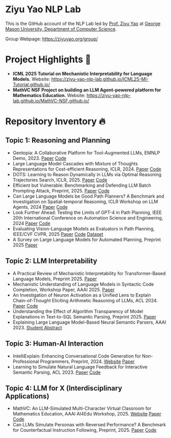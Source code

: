 # Ziyu Yao NLP Lab

This is the GitHub account of the NLP Lab led by [Prof. Ziyu Yao](https://ziyuyao.org/) at [George Mason University, Department of Computer Science](https://cs.gmu.edu/). 

Group Webpage: https://ziyuyao.org/group/

# Project Highlights :star2:
- **ICML 2025 Tutorial on Mechanistic Interpretability for Language Models.** Website: https://ziyu-yao-nlp-lab.github.io/ICML25-MI-Tutorial.github.io/
- **MathVC NSF Project on building an LLM Agent-powered platform for Mathematics Education.** Website: https://ziyu-yao-nlp-lab.github.io/MathVC-NSF.github.io/


# Repository Inventory :fire:
## Topic 1: Reasoning and Planning
- Gentopia: A Collaborative Platform for Tool-Augmented LLMs, EMNLP Demo, 2023. [Paper](https://aclanthology.org/2023.emnlp-demo.20.pdf) [Code](https://github.com/Gentopia-AI/Gentopia)
- Large Language Model Cascades with Mixture of Thoughts Representations for Cost-efficient Reasoning, ICLR, 2024. [Paper](https://arxiv.org/pdf/2310.03094) [Code](https://github.com/MurongYue/LLM_MoT_cascade)
- DOTS: Learning to Reason Dynamically in LLMs via Optimal Reasoning Trajectories Search, ICLR, 2025. [Paper](https://arxiv.org/pdf/2410.03864) [Code](https://github.com/MurongYue/DOTS)
- Efficient but Vulnerable: Benchmarking and Defending LLM Batch Prompting Attack, Preprint, 2025. [Paper](https://arxiv.org/pdf/2503.15551) [Code](https://github.com/MurongYue)
- Can Large Language Models be Good Path Planners? A Benchmark and Investigation on Spatial-temporal Reasoning, ICLR Workshop on LLM Agents, 2024 [Paper](https://arxiv.org/abs/2310.03249) [Code](https://github.com/MohamedAghzal/llms-as-path-planners)
- Look Further Ahead: Testing the Limits of GPT-4 in Path Planning, IEEE 20th International Conference on Automation Science and Engineering, 2024 [Paper](https://arxiv.org/abs/2406.12000) [Code](https://github.com/MohamedAghzal/llms-as-path-planners)
- Evaluating Vision-Language Models as Evaluators in Path Planning, IEEE/CVF CVPR, 2025 [Paper](https://arxiv.org/abs/2406.12000) [Code](https://github.com/MohamedAghzal/PathEval) [Dataset](https://huggingface.co/datasets/maghzal/PathEval)
- A Survey on Large Language Models for Automated Planning, Preprint 2025 [Paper](https://arxiv.org/abs/2502.12435)




## Topic 2: LLM Interpretability
- A Practical Review of Mechanistic Interpretability for Transformer-Based Language Models, Preprint 2025. [Paper](https://arxiv.org/abs/2407.02646)
- Mechanistic Understanding of Language Models in Syntactic Code Completion, Workshop Paper, AAAI 2025. [Paper](https://arxiv.org/pdf/2502.18499)
- An Investigation of Neuron Activation as a Unified Lens to Explain Chain-of-Thought Eliciting Arithmetic Reasoning of LLMs, ACL 2024. [Paper](https://aclanthology.org/2024.acl-long.387/) [Code](https://github.com/Dakingrai/neuron-analysis-cot-arithmetic-reasoning)
- Understanding the Effect of Algorithm Transparency of Model Explanations in Text-to-SQL Semantic Parsing, Preprint 2025. [Paper](https://arxiv.org/pdf/2410.16283)
- Explaining Large Language Model-Based Neural Semantic Parsers, AAAI 2023. [Student Abstract](https://ojs.aaai.org/index.php/AAAI/article/view/27014)

## Topic 3: Human-AI Interaction
- IntelliExplain: Enhancing Conversational Code Generation for Non-Professional Programmers, Preprint, 2024. [Website](https://hyan5.github.io/IntelliExplain/) [Paper](https://arxiv.org/pdf/2405.10250)
- Learning to Simulate Natural Language Feedback for Interactive Semantic Parsing, ACL 2023. [Paper](https://aclanthology.org/2023.acl-long.177.pdf) [Code](https://github.com/hyan5/Learning_to_Simulate_NL_Feedback)

## Topic 4: LLM for X (Interdisciplinary Applications)
- MathVC: An LLM-Simulated Multi-Character Virtual Classroom for Mathematics Education, AAAI AI4Edu Workshop, 2025. [Website](https://murongyue.github.io/MathVC.github.io/) [Paper](https://arxiv.org/pdf/2404.06711.pdf) [Code](https://github.com/MurongYue/MathVC)
- Can LLMs Simulate Personas with Reversed Performance? A Benchmark for Counterfactual Instruction Following, Preprint, 2025. [Paper](https://arxiv.org/pdf/2504.06460) [Code](https://github.com/Ziyu-Yao-NLP-Lab)
